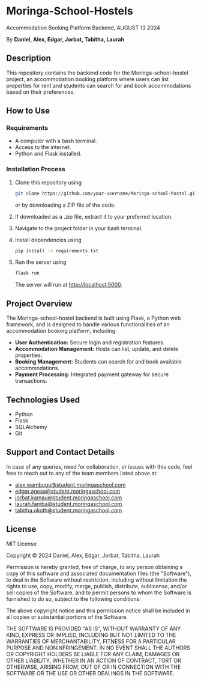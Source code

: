 # Moringa-School-Hostels

Accommodation Booking Platform Backend, AUGUST 13 2024

By **Daniel, Alex, Edgar, Jorbat, Tabitha, Laurah**

## Description

This repository contains the backend code for the Moringa-school-hostel project, an accommodation booking platform where users can list properties for rent and students can search for and book accommodations based on their preferences.

## How to Use

### Requirements

* A computer with a bash terminal.
* Access to the internet.
* Python and Flask installed.

### Installation Process

1. Clone this repository using

    ```bash
    git clone https://github.com/your-username/Moringa-school-hostel.git
    ```

    or by downloading a ZIP file of the code.

2. If downloaded as a .zip file, extract it to your preferred location.

3. Navigate to the project folder in your bash terminal.

4. Install dependencies using

    ```bash
    pip install -r requirements.txt
    ```

5. Run the server using

    ```bash
    flask run
    ```

    The server will run at [http://localhost:5000](http://localhost:5000).

## Project Overview

The Moringa-school-hostel backend is built using Flask, a Python web framework, and is designed to handle various functionalities of an accommodation booking platform, including:

* **User Authentication:** Secure login and registration features.
* **Accommodation Management:** Hosts can list, update, and delete properties.
* **Booking Management:** Students can search for and book available accommodations.
* **Payment Processing:** Integrated payment gateway for secure transactions.

## Technologies Used

* Python
* Flask
* SQLAlchemy
* Git

## Support and Contact Details

In case of any queries, need for collaboration, or issues with this code, feel free to reach out to any of the team members listed above at:

- alex.wambugu@student.moringaschool.com
- edgar.agesa@student.moringaschool.com
- jorbat.kamau@student.moringaschool.com
- laurah.famba@student.moringaschool.com
- tabitha.okoth@student.moringaschool.com

## License

MIT License

Copyright &copy; 2024 Daniel, Alex, Edgar, Jorbat, Tabitha, Laurah

Permission is hereby granted, free of charge, to any person obtaining a copy of this software and associated documentation files (the "Software"), to deal in the Software without restriction, including without limitation the rights to use, copy, modify, merge, publish, distribute, sublicense, and/or sell copies of the Software, and to permit persons to whom the Software is furnished to do so, subject to the following conditions:

The above copyright notice and this permission notice shall be included in all copies or substantial portions of the Software.

THE SOFTWARE IS PROVIDED "AS IS", WITHOUT WARRANTY OF ANY KIND, EXPRESS OR IMPLIED, INCLUDING BUT NOT LIMITED TO THE WARRANTIES OF MERCHANTABILITY, FITNESS FOR A PARTICULAR PURPOSE AND NONINFRINGEMENT. IN NO EVENT SHALL THE AUTHORS OR COPYRIGHT HOLDERS BE LIABLE FOR ANY CLAIM, DAMAGES OR OTHER LIABILITY, WHETHER IN AN ACTION OF CONTRACT, TORT OR OTHERWISE, ARISING FROM, OUT OF OR IN CONNECTION WITH THE SOFTWARE OR THE USE OR OTHER DEALINGS IN THE SOFTWARE.

